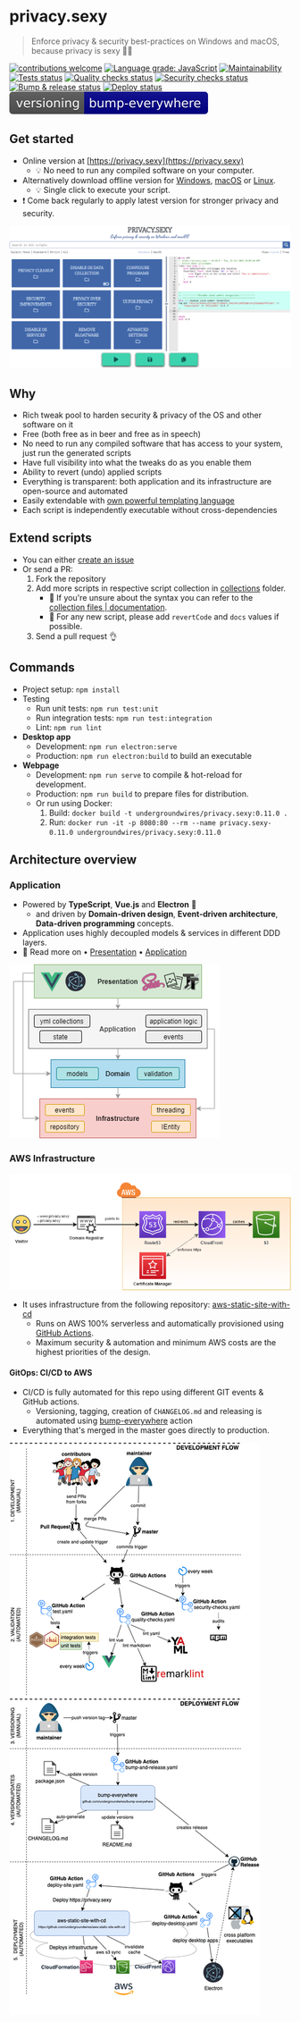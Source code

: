 # privacy.sexy

> Enforce privacy & security best-practices on Windows and macOS, because privacy is sexy 🍑🍆

[![contributions welcome](https://img.shields.io/badge/contributions-welcome-brightgreen.svg?style=flat)](./CONTRIBUTING.md)
[![Language grade: JavaScript](https://img.shields.io/lgtm/grade/javascript/g/undergroundwires/privacy.sexy.svg?logo=lgtm&logoWidth=18)](https://lgtm.com/projects/g/undergroundwires/privacy.sexy/context:javascript)
[![Maintainability](https://api.codeclimate.com/v1/badges/3a70b7ef602e2264342c/maintainability)](https://codeclimate.com/github/undergroundwires/privacy.sexy/maintainability)
[![Tests status](https://github.com/undergroundwires/privacy.sexy/workflows/Test/badge.svg)](https://github.com/undergroundwires/privacy.sexy/actions)
[![Quality checks status](https://github.com/undergroundwires/privacy.sexy/workflows/Quality%20checks/badge.svg)](https://github.com/undergroundwires/privacy.sexy/actions)
[![Security checks status](https://github.com/undergroundwires/privacy.sexy/workflows/Security%20checks/badge.svg)](https://github.com/undergroundwires/privacy.sexy/actions)
[![Bump & release status](https://github.com/undergroundwires/privacy.sexy/workflows/Bump%20&%20release/badge.svg)](https://github.com/undergroundwires/privacy.sexy/actions)
[![Deploy status](https://github.com/undergroundwires/privacy.sexy/workflows/Build%20&%20deploy/badge.svg)](https://github.com/undergroundwires/privacy.sexy/actions)
[![Auto-versioned by bump-everywhere](https://github.com/undergroundwires/bump-everywhere/blob/master/badge.svg?raw=true)](https://github.com/undergroundwires/bump-everywhere)

## Get started

- Online version at [https://privacy.sexy](https://privacy.sexy)
  - 💡 No need to run any compiled software on your computer.
- Alternatively download offline version for [Windows](https://github.com/undergroundwires/privacy.sexy/releases/download/0.11.0/privacy.sexy-Setup-0.11.0.exe), [macOS](https://github.com/undergroundwires/privacy.sexy/releases/download/0.11.0/privacy.sexy-0.11.0.dmg) or [Linux](https://github.com/undergroundwires/privacy.sexy/releases/download/0.11.0/privacy.sexy-0.11.0.AppImage).
  - 💡 Single click to execute your script.
- ❗ Come back regularly to apply latest version for stronger privacy and security.

[![privacy.sexy application](img/screenshot.png?raw=true)](https://privacy.sexy)

## Why

- Rich tweak pool to harden security & privacy of the OS and other software on it
- Free (both free as in beer and free as in speech)
- No need to run any compiled software that has access to your system, just run the generated scripts
- Have full visibility into what the tweaks do as you enable them
- Ability to revert (undo) applied scripts
- Everything is transparent: both application and its infrastructure are open-source and automated
- Easily extendable with [own powerful templating language](./docs/templating.md)
- Each script is independently executable without cross-dependencies

## Extend scripts

- You can either [create an issue](https://github.com/undergroundwires/privacy.sexy/issues/new/choose)
- Or send a PR:
  1. Fork the repository
  2. Add more scripts in respective script collection in [collections](src/application/collections/) folder.
     - 📖 If you're unsure about the syntax you can refer to the [collection files | documentation](docs/collection-files.md).
     - 🙏 For any new script, please add `revertCode` and `docs` values if possible.
  3. Send a pull request 👌

## Commands

- Project setup: `npm install`
- Testing
  - Run unit tests: `npm run test:unit`
  - Run integration tests: `npm run test:integration`
  - Lint: `npm run lint`
- **Desktop app**
  - Development: `npm run electron:serve`
  - Production: `npm run electron:build` to build an executable
- **Webpage**
  - Development: `npm run serve` to compile & hot-reload for development.
  - Production: `npm run build` to prepare files for distribution.
  - Or run using Docker:
    1. Build: `docker build -t undergroundwires/privacy.sexy:0.11.0 .`
    2. Run: `docker run -it -p 8080:80 --rm --name privacy.sexy-0.11.0 undergroundwires/privacy.sexy:0.11.0`

## Architecture overview

### Application

- Powered by **TypeScript**, **Vue.js** and **Electron** 💪
  - and driven by **Domain-driven design**, **Event-driven architecture**, **Data-driven programming** concepts.
- Application uses highly decoupled models & services in different DDD layers.
- 📖 Read more on • [Presentation](./docs/presentation.md) • [Application](./docs/application.md)

![DDD + vue.js](img/architecture/app-ddd.png)

### AWS Infrastructure

[![AWS solution](img/architecture/aws-solution.png)](https://github.com/undergroundwires/aws-static-site-with-cd)

- It uses infrastructure from the following repository: [aws-static-site-with-cd](https://github.com/undergroundwires/aws-static-site-with-cd)
  - Runs on AWS 100% serverless and automatically provisioned using [GitHub Actions](.github/workflows/).
  - Maximum security & automation and minimum AWS costs are the highest priorities of the design.

#### GitOps: CI/CD to AWS

- CI/CD is fully automated for this repo using different GIT events & GitHub actions.
  - Versioning, tagging, creation of `CHANGELOG.md` and releasing is automated using [bump-everywhere](https://github.com/undergroundwires/bump-everywhere) action
- Everything that's merged in the master goes directly to production.

[![CI/CD to AWS with GitHub Actions](img/architecture/gitops.png)](.github/workflows/)
